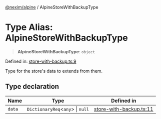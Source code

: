 [@nexim/alpine](../README.md) / AlpineStoreWithBackupType

# Type Alias: AlpineStoreWithBackupType

> **AlpineStoreWithBackupType**: `object`

Defined in: [store-with-backup.ts:9](https://github.com/the-nexim/nanolib/blob/8cd0e8c8dba849aba4b329ce483b771961c07a60/packages/alpine/src/store/store-with-backup.ts#L9)

Type for the store's data to extends from them.

## Type declaration

| Name                     | Type                               | Defined in                                                                                                                                                       |
| ------------------------ | ---------------------------------- | ---------------------------------------------------------------------------------------------------------------------------------------------------------------- |
| <a id="data"></a> `data` | `DictionaryReq`\<`any`\> \| `null` | [store-with-backup.ts:11](https://github.com/the-nexim/nanolib/blob/8cd0e8c8dba849aba4b329ce483b771961c07a60/packages/alpine/src/store/store-with-backup.ts#L11) |
